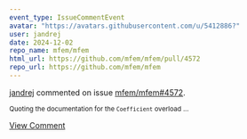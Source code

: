 ```yaml
---
event_type: IssueCommentEvent
avatar: "https://avatars.githubusercontent.com/u/5412886?"
user: jandrej
date: 2024-12-02
repo_name: mfem/mfem
html_url: https://github.com/mfem/mfem/pull/4572
repo_url: https://github.com/mfem/mfem
---
```


<a href='https://github.com/jandrej' target='_blank'>jandrej</a> commented on issue <a href='https://github.com/mfem/mfem/pull/4572' target='_blank'>mfem/mfem#4572</a>.

<small>Quoting the documentation for the `Coefficient` overload...</small>

<a href='https://github.com/mfem/mfem/pull/4572' target='_blank'>View Comment</a>